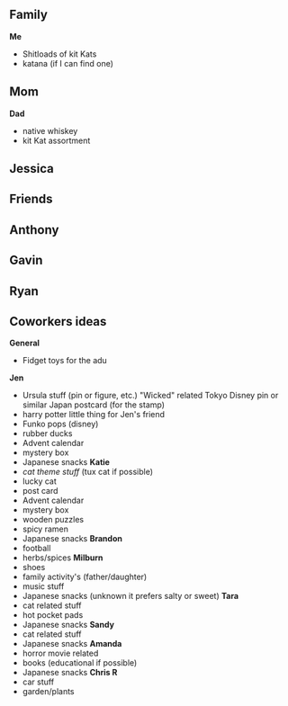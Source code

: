 ## Family

**Me**
- Shitloads of kit Kats
- katana (if I can find one)

**Mom**
- 

**Dad**
- native whiskey
- kit Kat assortment

**Jessica**
- 

## Friends

**Anthony**
- 

**Gavin**
- 

**Ryan**
- 

## Coworkers ideas

**General**
- Fidget toys for the adu

**Jen**
- Ursula stuff (pin or figure, etc.)
     "Wicked" related
     Tokyo Disney pin or similar
     Japan postcard (for the stamp)
- harry potter little thing for Jen's friend
- Funko pops (disney)
- rubber ducks
- Advent calendar
- mystery box
- Japanese snacks
**Katie**
- *cat theme stuff* (tux cat if possible)
- lucky cat
- post card
- Advent calendar
- mystery box
- wooden puzzles
- spicy ramen
- Japanese snacks
**Brandon**
- football
- herbs/spices
**Milburn**
- shoes
- family activity's (father/daughter)
- music stuff
- Japanese snacks (unknown it prefers salty or sweet)
**Tara**
- cat related stuff
- hot pocket pads
- Japanese snacks
**Sandy**
- cat related stuff
- Japanese snacks
**Amanda**
- horror movie related
- books (educational if possible)
- Japanese snacks
**Chris R**
- car stuff
- garden/plants